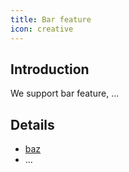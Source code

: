 ```yaml
---
title: Bar feature
icon: creative
---
```


## Introduction

We support bar feature, ...

## Details

- [baz](baz.md)
- ...
